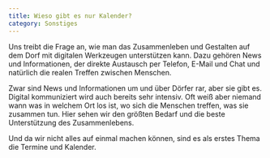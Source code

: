 ```yaml
---
title: Wieso gibt es nur Kalender?
category: Sonstiges
---
```


Uns treibt die Frage an, wie man das Zusammenleben und Gestalten auf dem Dorf mit digitalen
Werkzeugen unterstützen kann. Dazu gehören News und Informationen, der direkte Austausch per
Telefon, E-Mail und Chat und natürlich die realen Treffen zwischen Menschen.

Zwar sind News und Informationen um und über Dörfer rar, aber sie gibt es. Digital
kommuniziert wird auch bereits sehr intensiv. Oft weiß aber niemand wann was in welchem Ort
los ist, wo sich die Menschen treffen, was sie zusammen tun. Hier sehen wir den größten
Bedarf und die beste Unterstützung des Zusammenlebens.

Und da wir nicht alles auf einmal machen können, sind es als erstes Thema die Termine und
Kalender.
